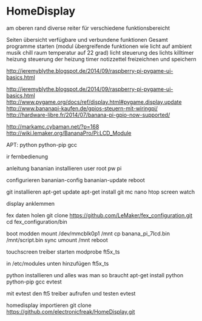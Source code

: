 # HomeDisplay

am oberen rand diverse reiter für verschiedene funktionsbereicht

Seiten
	übersicht
		verfügbare und verbundene funktionen
		Gesamt programme starten (modul übergreifende funktionen wie licht auf ambient musik chill raum temperatur auf 22 grad)
	licht
		steuerung des lichts
		killtimer
	heizung
		steuerung der heizung
		timer
	notizzettel
		freizeichnen und speichern
		

http://jeremyblythe.blogspot.de/2014/09/raspberry-pi-pygame-ui-basics.html

http://jeremyblythe.blogspot.de/2014/09/raspberry-pi-pygame-ui-basics.html
http://www.pygame.org/docs/ref/display.html#pygame.display.update
http://www.bananapi-kaufen.de/gpios-steuern-mit-wiringpi/
http://hardware-libre.fr/2014/07/banana-pi-gpio-now-supported/

http://markamc.cybaman.net/?p=168
http://wiki.lemaker.org/BananaPro/Pi:LCD_Module

APT: python python-pip gcc

ir fernbedienung


anleitung
bananian installieren
user root pw pi


configurieren
	bananian-config
	bananian-update
	reboot
	
git installieren
	apt-get update
	apt-get install git mc nano htop screen watch
	
display anklemmen

fex daten holen
	git clone https://github.com/LeMaker/fex_configuration.git
	cd fex_configuration/bin
	
boot modden
	mount /dev/mmcblk0p1 /mnt
	cp banana_pi_7lcd.bin /mnt/script.bin
	sync
	umount /mnt
	reboot
	
touchscreen treiber starten
	modprobe ft5x_ts
	
in /etc/modules unten hinzufügen
	ft5x_ts

python installieren und alles was man so braucht
	apt-get install python python-pip gcc evtest
	
mit evtest den ft5 treiber aufrufen und testen 
	evtest
	
homedisplay importieren
	git clone https://github.com/electronicfreak/HomeDisplay.git
	
